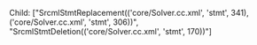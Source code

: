 Child: ["SrcmlStmtReplacement(('core/Solver.cc.xml', 'stmt', 341), ('core/Solver.cc.xml', 'stmt', 306))", "SrcmlStmtDeletion(('core/Solver.cc.xml', 'stmt', 170))"]